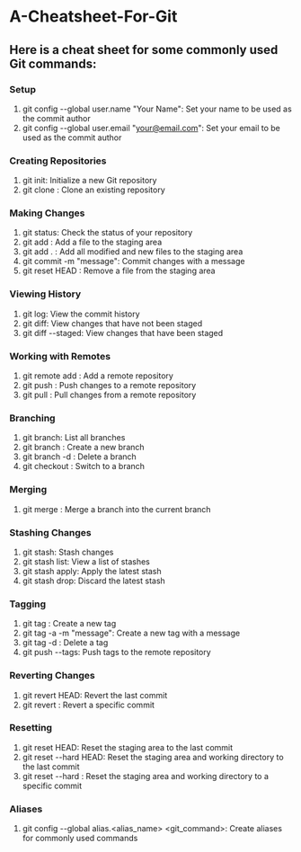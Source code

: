 # A-Cheatsheet-For-Git
## Here is a cheat sheet for some commonly used Git commands:

### Setup

1. git config --global user.name "Your Name": Set your name to be used as the commit author
2. git config --global user.email "your@email.com": Set your email to be used as the commit author

### Creating Repositories

1. git init: Initialize a new Git repository
2. git clone <repository>: Clone an existing repository

### Making Changes

1. git status: Check the status of your repository
2. git add <file>: Add a file to the staging area
3. git add . : Add all modified and new files to the staging area
4. git commit -m "message": Commit changes with a message
5. git reset HEAD <file>: Remove a file from the staging area

### Viewing History

1. git log: View the commit history
2. git diff: View changes that have not been staged
3. git diff --staged: View changes that have been staged

### Working with Remotes

1. git remote add <name> <url>: Add a remote repository
2. git push <name> <branch>: Push changes to a remote repository
3. git pull <name> <branch>: Pull changes from a remote repository

### Branching

1. git branch: List all branches
2. git branch <name>: Create a new branch
3. git branch -d <name>: Delete a branch
4. git checkout <name>: Switch to a branch

### Merging

1. git merge <branch>: Merge a branch into the current branch

### Stashing Changes

1. git stash: Stash changes
2. git stash list: View a list of stashes
3. git stash apply: Apply the latest stash
4. git stash drop: Discard the latest stash

### Tagging

1. git tag <tagname>: Create a new tag
2. git tag -a <tagname> -m "message": Create a new tag with a message
3. git tag -d <tagname>: Delete a tag
4. git push --tags: Push tags to the remote repository

### Reverting Changes

1. git revert HEAD: Revert the last commit
2. git revert <commit>: Revert a specific commit

### Resetting

1. git reset HEAD: Reset the staging area to the last commit
2. git reset --hard HEAD: Reset the staging area and working directory to the last commit
3. git reset --hard <commit>: Reset the staging area and working directory to a specific commit

### Aliases

1. git config --global alias.<alias_name> <git_command>: Create aliases for commonly used commands

